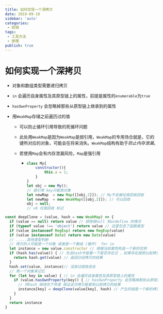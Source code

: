 ```yaml
---
title: 如何实现一个深拷贝
date: 2019-09-10
sidebar: 'auto'
categories:
 - 前端
tags:
 - 工具方法
 - 原理
publish: true
---
```

# 如何实现一个深拷贝

+ 对象和数组类型需要递归拷贝

+ `in` 会遍历自身属性及其原型链上的属性，前提是属性的`enumerable`为`true`

+ `hasOwnProperty` 会忽略掉那些从原型链上继承到的属性

+ 用`WeakMap`存储之前遍历过的值

  + 可以防止循环引用导致的死循环问题

  + 此处用`WeakMap`是因为`WeakMap`是弱引用，`WeakMap`的专用场合就是，它的键所对应的对象，可能会在将来消失。`WeakMap`结构有助于*防止内存泄漏*。

  + 若使用`Map`会有内存泄漏风险，`Map`是强引用

    + ```javascript
      class My{
          constructor(){
              this.a = 1;
          }
      }
      let obj = new My();
      // 弱引用 key只能放对象
      let newMap  = new Map([[obj,2]]); // My不会被垃圾回收回收
      let newMap  = new WeakMap([[obj,2]]); // 可以回收
      obj = null;
      // v8 垃圾回收 标记
      ```

      

```javascript
const deepClone = (value, hash = new WeakMap) => {
  if (value == null) return value // 排除掉null 和undefine 的情况
  if (typeof value !== 'object') return value // 这里包含了函数类型
  if (value instanceof RegExp) return new RegExp(value)
  if (value instanceof Date) return new Date(value)
  // .....其他类型判断
  // 拷贝的人可能是一个对象 或者是一个数组 (循环)  for in 
  let instance = new value.constructor // 根据当前属性构造一个新的实例
  if (hash.has(value)) { // 先去hash中查看一下是否存在过 ，如果存在就把以前拷贝的返回去 
    return hash.get(value) // 返回已经拷贝的结果
  }
  hash.set(value, instance)// 没放过就放进去
  // 用一个对象来记忆
  for (let key in value) { // in 会遍历自身属性及其原型链上的属性
    if (value.hasOwnProperty(key)) { // hasOwnProperty 会忽略掉那些从原型链上继承到的属性
      // 将hash 继续向下传递 保证这次拷贝能拿到以前拷贝的结果
      instance[key] = deepClone(value[key], hash) // 产生的就是一个新的拷贝后的结果
    }
  }
  return instance
}
```

